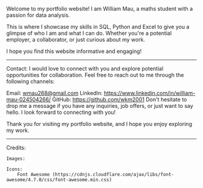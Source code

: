 Welcome to my portfolio website! I am William Mau, a maths student with a passion for data analysis. 

This is where I showcase my skills in SQL, Python and Excel to give you a glimpse of who I am and what I can do. Whether you're a potential employer, a collaborator, or just curious about my work.

I hope you find this website informative and engaging!

-----------------------------------------------------------

Contact:
I would love to connect with you and explore potential opportunities for collaboration. Feel free to reach out to me through the following channels:

Email: wmau268@gmail.com
LinkedIn: https://www.linkedin.com/in/william-mau-024504266/
GitHub: https://github.com/wkm2001
Don't hesitate to drop me a message if you have any inquiries, job offers, or just want to say hello. I look forward to connecting with you!

Thank you for visiting my portfolio website, and I hope you enjoy exploring my work.

-----------------------------------------------------------

Credits:

	Images:
		
	Icons:
		Font Awesome (https://cdnjs.cloudflare.com/ajax/libs/font-awesome/4.7.0/css/font-awesome.min.css)